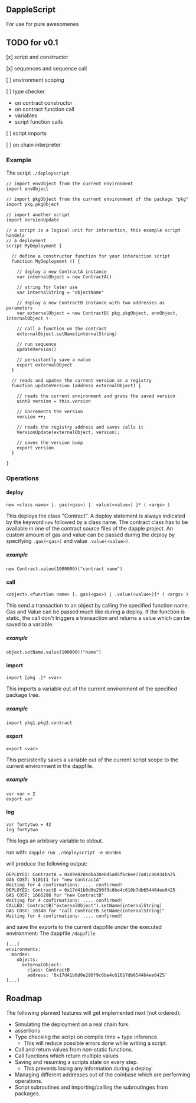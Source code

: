 ## DappleScript
For use for pure awesomenes


## TODO for v0.1
[x] script and constructor

[x] sequences and sequence call

[ ] environment scoping

[ ] type checker
  * on contract constructor
  * on contract function call
  * variables
  * script function calls

[ ] script imports

[ ] on chain interpreter

### Example

The script `./deployscript`
```
// import envObject from the current environment
import envObject

// import pkgObject from the current environment of the package "pkg"
import pkg.pkgObject

// import another script
import VersionUpdate

// a script is a logical unit for interaction, this example script handels
// a deployment
script MyDeployment {

  // define a constructor function for your interaction script
  function MyDeployment () {

    // deploy a new ContractA instance
    var internalObject = new ContractA()

    // string for later use
    var internalString = "objectName"

    // deploy a new ContractB instance with two addresses as parameters
    var externalObject = new ContractB( pkg.pkgObject, envObject, internalObject )

    // call a function on the contract
    externalObject.setName(internalString)

    // run sequence
    updateVersion()

    // persistantly save a value
    export externalObject
  }

  // reads and upates the current version on a registry
  function updateVersion (address externalObject) {

    // reads the current environment and grabs the saved version
    uint8 version = this.version

    // increments the version
    version ++;

    // reads the registry address and saves calls it
    VersionUpdate(externalObject, version);

    // saves the version bump
    export version
  }

}
```


### Operations

#### deploy
```
new <class name> [. gas(<gas>) |. value(<value>) ]* ( <args> )
```
This deploys the class "Contract". A deploy statement is always indicated by
the keyword `new` followed by a class name. The contract class has to be available
in one of the contract source files of the dapple project.
An custom amount of gas and value can be passed during the deploy by specifying
`.gas(<gas>)` and value `.value(<value>)`.

##### example
```
new Contract.value(1000000)("contract name")
```
#### call
```
<object>.<function name> [. gas(<gas>) | .value(<value>)]* ( <args> )
```
This send a transaction to an object by calling the specified function name.
Gas and Value can be passed much like during a deploy.
If the function is static, the call don't triggers a transaction and returns a value
which can be saved to a variable.

##### example
```
object.setName.value(100000)("name")
```

#### import
```
import [pkg .]* <var>
```
This imports a variable out of the current environment of the specified package tree.

##### example
```
import pkg1.pkg2.contract
```
#### export
```
export <var>
```
This persistently saves a variable out of the current script scope to
the current environment in the dappfile.

##### example
```
var var = 2
export var
```

#### log
```
var fortytwo = 42
log fortytwo
```
This logs an arbitrary variable to stdout.



run with:
`dapple run ./deployscript -e morden`

will produce the following output:
```
DEPLOYED: ContractA = 0x89e020ed6a30e8d5a05f6c6ee77a81c46934ba25
GAS COST: 510111 for "new ContractA"
Waiting for 4 confirmations: .... confirmed!
DEPLOYED: ContractB = 0x17d41b0d0e290f9c6be4c610b7db654464ee6425
GAS COST: 1666288 for "new ContractB"
Waiting for 4 confirmations: .... confirmed!
CALLED: ContractB("externalObject").setName(internalString)
GAS COST: 18348 for "call ContractB.setName(internalString)"
Waiting for 4 confirmations: .... confirmed!
```

and save the exports to the current dappfile under the executed environment:
The dappfile `/dappfile`
```
[...]
environments:
  morden:
    objects:
      externalObject:
        class: ContractB
        address: '0x17d41b0d0e290f9c6be4c610b7db654464ee6425'
[...]
```

## Roadmap
The following planned features will get implemented next (not ordered):

* Simulating the deployment on a real chain fork.
* assertions
* Type checking the script on compile time + type inference.
    * This will reduce possible errors done while writing a script.
* Call and return values from non-static functions.
* Call functions which return multiple values
* Saving and resuming a scripts state on every step.
    * This prevents losing any information during a deploy.
* Managing different addresses out of the coinbase which are performing operations.
* Script subroutines and importing/calling the subroutinges from packages.
